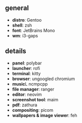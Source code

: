 ## general
- **distro**: Gentoo
- **shell**: zsh
- **font**: JetBrains Mono
- **wm**: i3-gaps

## details
- **panel**: polybar
- **launcher**: rofi
- **terminal**: kitty
- **browser**: ungoogled chromium
- **music**L ncmpcpp
- **file manager**: ranger
- **editor**: neovim
- **screenshot tool**: maim
- **pdf**: zathura
- **compositing**: picom
- **wallpapers & image viewer**: feh
